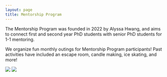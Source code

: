```yaml
---
layout: page
title: Mentorship Program
---
```



The Mentorship Program was founded in 2022 by Alyssa Hwang, and aims to connect first and second year PhD students with senior PhD students for 1-1 mentoring.


We organize fun monthly outings for Mentorship Program participants!
Past activities have included an escape room, candle making, ice skating, and more!

![](https://penn-cisda.github.io/assets/img/mp2023.jpg)
![](https://penn-cisda.github.io/img/mp2022.jpeg)
